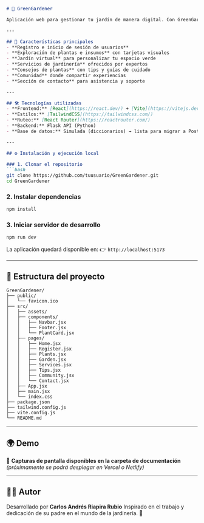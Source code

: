 ````markdown
# 🌱 GreenGardener

Aplicación web para gestionar tu jardín de manera digital. Con GreenGardener podrás explorar plantas e insumos, crear un jardín virtual, acceder a servicios de jardinería, compartir consejos y participar en una comunidad dedicada al cuidado de la naturaleza.

---

## 🚀 Características principales
- **Registro e inicio de sesión de usuarios**  
- **Exploración de plantas e insumos** con tarjetas visuales  
- **Jardín virtual** para personalizar tu espacio verde  
- **Servicios de jardinería** ofrecidos por expertos  
- **Consejos de plantas** con tips y guías de cuidado  
- **Comunidad** donde compartir experiencias  
- **Sección de contacto** para asistencia y soporte  

---

## 🛠️ Tecnologías utilizadas
- **Frontend:** [React](https://react.dev/) + [Vite](https://vitejs.dev/)  
- **Estilos:** [TailwindCSS](https://tailwindcss.com/)  
- **Ruteo:** [React Router](https://reactrouter.com/)  
- **Backend:** Flask API (Python)  
- **Base de datos:** Simulada (diccionarios) → lista para migrar a PostgreSQL/MySQL  

---

## ⚙️ Instalación y ejecución local

### 1. Clonar el repositorio
```bash
git clone https://github.com/tuusuario/GreenGardener.git
cd GreenGardener
````

### 2. Instalar dependencias

```bash
npm install
```

### 3. Iniciar servidor de desarrollo

```bash
npm run dev
```

La aplicación quedará disponible en:
👉 `http://localhost:5173`

---

## 📂 Estructura del proyecto

```
GreenGardener/
├── public/
│   └── favicon.ico
├── src/
│   ├── assets/
│   ├── components/
│   │   ├── Navbar.jsx
│   │   ├── Footer.jsx
│   │   └── PlantCard.jsx
│   ├── pages/
│   │   ├── Home.jsx
│   │   ├── Register.jsx
│   │   ├── Plants.jsx
│   │   ├── Garden.jsx
│   │   ├── Services.jsx
│   │   ├── Tips.jsx
│   │   ├── Community.jsx
│   │   └── Contact.jsx
│   ├── App.jsx
│   ├── main.jsx
│   └── index.css
├── package.json
├── tailwind.config.js
├── vite.config.js
└── README.md
```

---

## 🌍 Demo

📸 **Capturas de pantalla disponibles en la carpeta de documentación**
*(próximamente se podrá desplegar en Vercel o Netlify)*

---

## 👨‍💻 Autor

Desarrollado por **Carlos Andrés Riapira Rubio**
Inspirado en el trabajo y dedicación de su padre en el mundo de la jardinería. 🌿

